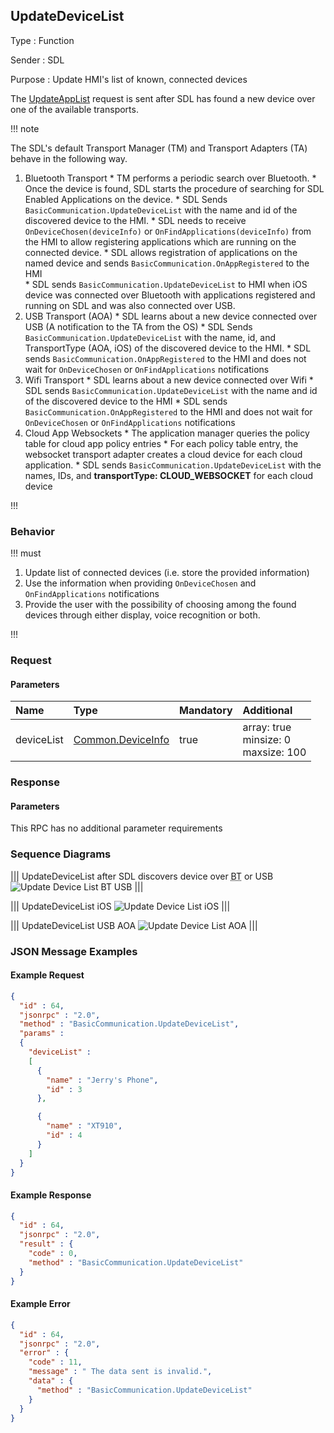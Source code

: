 ## UpdateDeviceList

Type
: Function

Sender
: SDL

Purpose
: Update HMI's list of known, connected devices

The [UpdateAppList](../updateapplist) request is sent after SDL has found a new device over one of the available transports.

!!! note

The SDL's default Transport Manager (TM) and Transport Adapters (TA) behave in the following way.

  1. Bluetooth Transport
    * TM performs a periodic search over Bluetooth.
    * Once the device is found, SDL starts the procedure of searching for SDL Enabled Applications on the device.
    * SDL Sends `BasicCommunication.UpdateDeviceList` with the name and id of the discovered device to the HMI.
    * SDL needs to receive `OnDeviceChosen(deviceInfo)` or `OnFindApplications(deviceInfo)` from the HMI to allow registering applications which are running on the connected device.
    * SDL allows registration of applications on the named device and sends `BasicCommunication.OnAppRegistered` to the HMI  
    * SDL sends `BasicCommunication.UpdateDeviceList` to HMI when iOS device was connected over Bluetooth with applications registered and running on SDL and was also connected over USB. 
  2. USB Transport (AOA)
    * SDL learns about a new device connected over USB (A notification to the TA from the OS)
    * SDL Sends `BasicCommunication.UpdateDeviceList` with the name, id, and TransportType (AOA, iOS) of the discovered device to the HMI.
    * SDL sends `BasicCommunication.OnAppRegistered` to the HMI and does not wait for `OnDeviceChosen` or `OnFindApplications` notifications
  3. Wifi Transport
    * SDL learns about a new device connected over Wifi
    * SDL sends `BasicCommunication.UpdateDeviceList` with the name and id of the discovered device to the HMI
    * SDL sends `BasicCommunication.OnAppRegistered` to the HMI and does not wait for `OnDeviceChosen` or `OnFindApplications` notifications
  4. Cloud App Websockets
    * The application manager queries the policy table for cloud app policy entries
    * For each policy table entry, the websocket transport adapter creates a cloud device for each cloud application.
    * SDL sends `BasicCommunication.UpdateDeviceList` with the names, IDs, and **transportType: CLOUD_WEBSOCKET** for each cloud device

!!!

### Behavior

!!! must

  1. Update list of connected devices (i.e. store the provided information)
  2. Use the information when providing `OnDeviceChosen` and `OnFindApplications` notifications
  3. Provide the user with the possibility of choosing among the found devices through either display, voice recognition or both.

!!!

### Request

#### Parameters

|Name|Type|Mandatory|Additional|
|:---|:---|:--------|:---------|
|deviceList|[Common.DeviceInfo](../../common/structs/#deviceinfo)|true|array: true<br>minsize: 0<br>maxsize: 100|

### Response

#### Parameters

This RPC has no additional parameter requirements

### Sequence Diagrams

|||
UpdateDeviceList after SDL discovers device over <abbr title="Bluetooth">BT</abbr> or USB
![Update Device List BT USB](./assets/UpdateDeviceListBTUSB.png)
|||

|||
UpdateDeviceList iOS
![Update Device List iOS](./assets/UpdateDeviceListiOS.png)
|||

|||
UpdateDeviceList USB AOA
![Update Device List AOA](./assets/UpdateDeviceListAOA.png)
|||

### JSON Message Examples

#### Example Request

```json
{
  "id" : 64,
  "jsonrpc" : "2.0",
  "method" : "BasicCommunication.UpdateDeviceList",
  "params" :
  {
    "deviceList" :
    [      
      {
        "name" : "Jerry's Phone",
        "id" : 3
      },

      {
        "name" : "XT910",
        "id" : 4
      }
    ]
  }
}
```

#### Example Response

```json
{
  "id" : 64,
  "jsonrpc" : "2.0",
  "result" : {
    "code" : 0,
    "method" : "BasicCommunication.UpdateDeviceList"
  }
}
```

#### Example Error

```json
{
  "id" : 64,
  "jsonrpc" : "2.0",
  "error" : {
    "code" : 11,
    "message" : " The data sent is invalid.",
    "data" : {
      "method" : "BasicCommunication.UpdateDeviceList"
    }
  }
}
```
